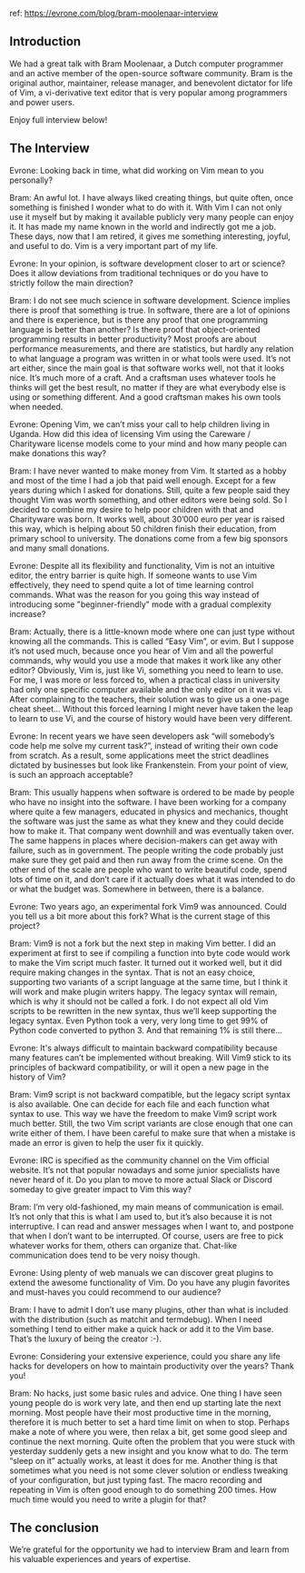 ref: https://evrone.com/blog/bram-moolenaar-interview

## Introduction
We had a great talk with Bram Moolenaar, a Dutch computer programmer and an active member of the open-source software community.
Bram is the original author, maintainer, release manager, and benevolent dictator for life of Vim, a vi-derivative text editor
that is very popular among programmers and power users.

Enjoy full interview below!

## The Interview

Evrone: Looking back in time, what did working on Vim mean to you personally?

Bram: An awful lot. I have always liked creating things, but quite often, once something is finished I wonder what to do with
it.  With Vim I can not only use it myself but by making it available publicly very many people can enjoy it. It has made my
name known in the world and indirectly got me a job. These days, now that I am retired, it gives me something interesting,
joyful, and useful to do. Vim is a very important part of my life.


Evrone: In your opinion, is software development closer to art or science? Does it allow deviations from traditional techniques
or do you have to strictly follow the main direction?

Bram: I do not see much science in software development. Science implies there is proof that something is true. In software,
there are a lot of opinions and there is experience, but is there any proof that one programming language is better than
another? Is there proof that object-oriented programming results in better productivity? Most proofs are about performance
measurements, and there are statistics, but hardly any relation to what language a program was written in or what tools were
used. It’s not art either, since the main goal is that software works well, not that it looks nice.  It’s much more of a craft.
And a craftsman uses whatever tools he thinks will get the best result, no matter if they are what everybody else is using or
something different. And a good craftsman makes his own tools when needed. 

 

Evrone: Opening Vim, we can’t miss your call to help children living in Uganda. How did this idea of licensing Vim using the
Careware / Charityware license models come to your mind and how many people can make donations this way?

Bram: I have never wanted to make money from Vim. It started as a hobby and most of the time I had a job that paid well enough.
Except for a few years during which I asked for donations. Still, quite a few people said they thought Vim was worth something,
and other editors were being sold. So I decided to combine my desire to help poor children with that and Charityware was born.
It works well, about 30’000 euro per year is raised this way, which is helping about 50 children finish their education, from
primary school to university. The donations come from a few big sponsors and many small donations.


Evrone: Despite all its flexibility and functionality, Vim is not an intuitive editor, the entry barrier is quite high. If
someone wants to use Vim effectively, they need to spend quite a lot of time learning control commands. What was the reason for
you going this way instead of introducing some "beginner-friendly" mode with a gradual complexity increase?

Bram: Actually, there is a little-known mode where one can just type without knowing all the commands. This is called “Easy
Vim”, or evim. But I suppose it’s not used much, because once you hear of Vim and all the powerful commands, why would you use
a mode that makes it work like any other editor? Obviously, Vim is, just like Vi, something you need to learn to use. For me,
I was more or less forced to, when a practical class in university had only one specific computer available and the only editor
on it was vi. After complaining to the teachers, their solution was to give us a one-page cheat sheet… Without this forced
learning I might never have taken the leap to learn to use Vi, and the course of history would have been very different.

 

Evrone: In recent years we have seen developers ask “will somebody’s code help me solve my current task?”, instead of writing
their own code from scratch. As a result, some applications meet the strict deadlines dictated by businesses but look like
Frankenstein. From your point of view, is such an approach acceptable?

Bram: This usually happens when software is ordered to be made by people who have no insight into the software. I have been
working for a company where quite a few managers, educated in physics and mechanics, thought the software was just the same as
what they knew and they could decide how to make it. That company went downhill and was eventually taken over.  The same happens
in places where decision-makers can get away with failure, such as in government. The people writing the code probably just make
sure they get paid and then run away from the crime scene. On the other end of the scale are people who want to write beautiful
code, spend lots of time on it, and don’t care if it actually does what it was intended to do or what the budget was. Somewhere
in between, there is a balance.

 

Evrone: Two years ago, an experimental fork Vim9 was announced. Could you tell us a bit more about this fork? What is the
current stage of this project?

Bram: Vim9 is not a fork but the next step in making Vim better. I did an experiment at first to see if compiling a function
into byte code would work to make the Vim script much faster. It turned out it worked well, but it did require making changes in
the syntax. That is not an easy choice, supporting two variants of a script language at the same time, but I think it will work
and make plugin writers happy. The legacy syntax will remain, which is why it should not be called a fork. I do not expect all
old Vim scripts to be rewritten in the new syntax, thus we’ll keep supporting the legacy syntax. Even Python took a very, very
long time to get 99% of Python code converted to python 3. And that remaining 1% is still there…

 

Evrone: It's always difficult to maintain backward compatibility because many features can’t be implemented without breaking.
Will Vim9 stick to its principles of backward compatibility, or will it open a new page in the history of Vim?

Bram: Vim9 script is not backward compatible, but the legacy script syntax is also available. One can decide for each file and
each function what syntax to use. This way we have the freedom to make Vim9 script work much better. Still, the two Vim script
variants are close enough that one can write either of them. I have been careful to make sure that when a mistake is made an
error is given to help the user fix it quickly.

 

Evrone: IRC is specified as the community channel on the Vim official website. It’s not that popular nowadays and some junior
specialists have never heard of it. Do you plan to move to more actual Slack or Discord someday to give greater impact to Vim
this way?

Bram: I’m very old-fashioned, my main means of communication is email.  It’s not only that this is what I am used to, but it’s
also because it is not interruptive. I can read and answer messages when I want to, and postpone that when I don’t want to be
interrupted. Of course, users are free to pick whatever works for them, others can organize that. Chat-like communication does
tend to be very noisy though.

 

Evrone: Using plenty of web manuals we can discover great plugins to extend the awesome functionality of Vim. Do you have any
plugin favorites and must-haves you could recommend to our audience?

Bram: I have to admit I don’t use many plugins, other than what is included with the distribution (such as matchit and
termdebug). When I need something I tend to either make a quick hack or add it to the Vim base. That’s the luxury of being the
creator :-).

 

Evrone: Considering your extensive experience, could you share any life hacks for developers on how to maintain productivity
over the years? Thank you!

Bram: No hacks, just some basic rules and advice. One thing I have seen young people do is work very late, and then end up
starting late the next morning. Most people have their most productive time in the morning, therefore it is much better to set
a hard time limit on when to stop. Perhaps make a note of where you were, then relax a bit, get some good sleep and continue the
next morning. Quite often the problem that you were stuck with yesterday suddenly gets a new insight and you know what to do.
The term “sleep on it” actually works, at least it does for me. Another thing is that sometimes what you need is not some clever
solution or endless tweaking of your configuration, but just typing fast. The macro recording and repeating in Vim is often good
enough to do something 200 times. How much time would you need to write a plugin for that?

## The conclusion
We’re grateful for the opportunity we had to interview Bram and learn from his valuable experiences and years of expertise.
